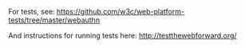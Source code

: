 For tests, see:
https://github.com/w3c/web-platform-tests/tree/master/webauthn

And instructions for running tests here:
http://testthewebforward.org/
